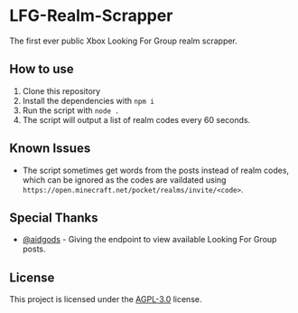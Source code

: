 # LFG-Realm-Scrapper
The first ever public Xbox Looking For Group realm scrapper.

## How to use

1. Clone this repository
2. Install the dependencies with `npm i`
3. Run the script with `node .`
4. The script will output a list of realm codes every 60 seconds.

## Known Issues
- The script sometimes get words from the posts instead of realm codes, which can be ignored as the codes are vaildated using `https://open.minecraft.net/pocket/realms/invite/<code>`.

## Special Thanks
- [@aidgods](https://github.com/aidgods) - Giving the endpoint to view available Looking For Group posts.

## License
This project is licensed under the [AGPL-3.0](LICENSE) license.